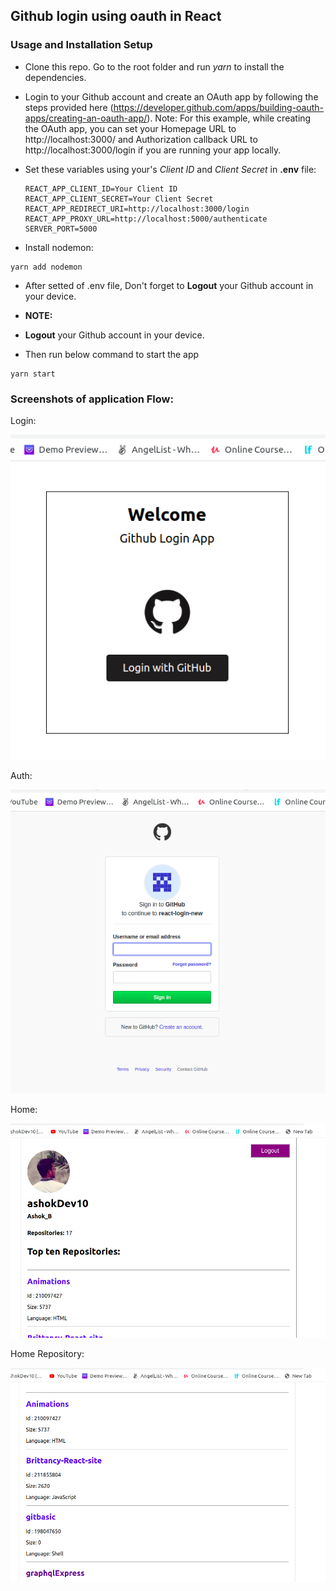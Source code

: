 ## Github login using oauth in React

### Usage and Installation Setup

- Clone this repo. Go to the root folder and run _yarn_ to install the dependencies.

- Login to your Github account and create an OAuth app by following the steps provided here (https://developer.github.com/apps/building-oauth-apps/creating-an-oauth-app/). Note: For this example, while creating the OAuth app, you can set your Homepage URL to http://localhost:3000/ and Authorization callback URL to http://localhost:3000/login if you are running your app locally.

- Set these variables using your's _Client ID_ and _Client Secret_ in **.env** file:
  ```
  REACT_APP_CLIENT_ID=Your Client ID
  REACT_APP_CLIENT_SECRET=Your Client Secret
  REACT_APP_REDIRECT_URI=http://localhost:3000/login
  REACT_APP_PROXY_URL=http://localhost:5000/authenticate
  SERVER_PORT=5000
  ```
- Install nodemon:

```
yarn add nodemon
```

- After setted of .env file, Don't forget to **Logout** your Github account in your device.

- **NOTE:**
- **Logout** your Github account in your device.

- Then run below command to start the app

```
yarn start
```

### Screenshots of application Flow:

Login:

![Login Screen](./src/Assets/login.png)

Auth:

![Auth Screen](./src/Assets/auth.png)

Home:

![Home Screen](./src/Assets/home.png)

Home Repository:

![Home Repos Screen](./src/Assets/repos.png)
